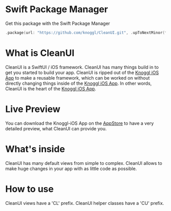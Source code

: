 # Swift Package Manager
Get this package with the Swift Package Manager
```swift
.package(url: "https://github.com/knoggl/CleanUI.git", .upToNextMinor(from: "1.0.0")),
```

# What is CleanUI
CleanUI is a SwiftUI / iOS framework. CleanUI has many things build in to get you started to build your app. CleanUI is ripped out of the [Knoggl iOS App](https://github.com/knoggl/Knoggl-iOS) to make a reusable framework, which can be worked on without directly changing things inside of the [Knoggl iOS App](https://github.com/knoggl/Knoggl-iOS). In other words, CleanUI is the heart of the [Knoggl iOS App](https://github.com/knoggl/Knoggl-iOS).

# Live Preview
You can download the Knoggl-iOS App on the [AppStore](https://apps.apple.com/de/app/knoggl/id1570411915) to have a very detailed preview, what CleanUI can provide you.

# What's inside
CleanUI has many default views from simple to complex. CleanUI allows to make huge changes in your app with as little code as possible.

# How to use
CleanUI views have a 'CL' prefix. CleanUI helper classes have a 'CU' prefix.
